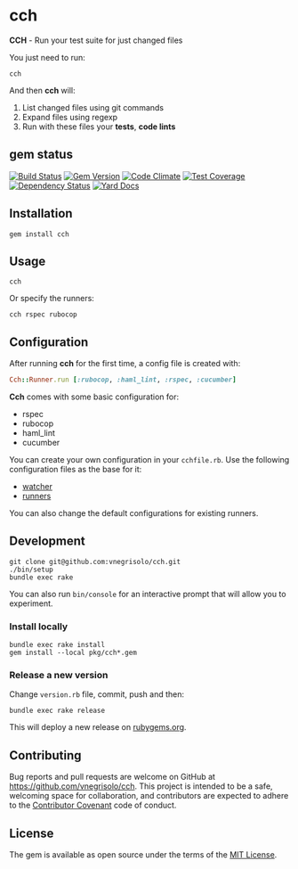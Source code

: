 # cch
**CCH** - Run your test suite for just changed files

You just need to run:

```shell
cch
```

And then **cch** will:

1. List changed files using git commands
2. Expand files using regexp
3. Run with these files your **tests**, **code lints**

## gem status

[![Build Status](https://travis-ci.org/vnegrisolo/cch.svg)](https://travis-ci.org/vnegrisolo/cch)
[![Gem Version](https://badge.fury.io/rb/cch.svg)](http://badge.fury.io/rb/cch)
[![Code Climate](https://codeclimate.com/github/vnegrisolo/cch/badges/gpa.svg)](https://codeclimate.com/github/vnegrisolo/cch)
[![Test Coverage](https://codeclimate.com/github/vnegrisolo/cch/badges/coverage.svg)](https://codeclimate.com/github/vnegrisolo/cch/coverage)
[![Dependency Status](https://gemnasium.com/vnegrisolo/cch.svg)](https://gemnasium.com/vnegrisolo/cch)
[![Yard Docs](http://img.shields.io/badge/yard-docs-blue.svg)](http://www.rubydoc.info/github/vnegrisolo/cch)

## Installation

```shell
gem install cch
```

## Usage

```shell
cch
```

Or specify the runners:

```shell
cch rspec rubocop
```

## Configuration

After running **cch** for the first time, a config file is created with:

```ruby
Cch::Runner.run [:rubocop, :haml_lint, :rspec, :cucumber]
```

**Cch** comes with some basic configuration for:

- rspec
- rubocop
- haml_lint
- cucumber

You can create your own configuration in your `cchfile.rb`. Use the following configuration files as the base for it:

- [watcher](https://github.com/vnegrisolo/cch/blob/master/lib/cch/config/watchers.rb)
- [runners](https://github.com/vnegrisolo/cch/blob/master/lib/cch/config/runners.rb)

You can also change the default configurations for existing runners.

## Development

```shell
git clone git@github.com:vnegrisolo/cch.git
./bin/setup
bundle exec rake
```

You can also run `bin/console` for an interactive prompt that will allow you to experiment.

### Install locally

```
bundle exec rake install
gem install --local pkg/cch*.gem
```

### Release a new version

Change `version.rb` file, commit, push and then:

```
bundle exec rake release
```

This will deploy a new release on [rubygems.org](https://rubygems.org/gems/cch).

## Contributing

Bug reports and pull requests are welcome on GitHub at https://github.com/vnegrisolo/cch. This project is intended to be a safe, welcoming space for collaboration, and contributors are expected to adhere to the [Contributor Covenant](https://github.com/vnegrisolo/cch/blob/master/CONTRIBUTING.md) code of conduct.

## License

The gem is available as open source under the terms of the [MIT License](https://github.com/vnegrisolo/cch/blob/master/LICENSE.md).
